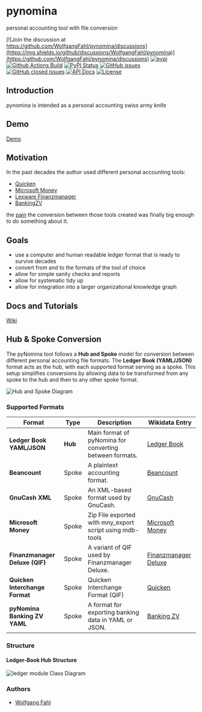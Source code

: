 # pynomina
personal accounting tool with file conversion

[![Join the discussion at https://github.com/WolfgangFahl/pynomina/discussions](https://img.shields.io/github/discussions/WolfgangFahl/pynomina)](https://github.com/WolfgangFahl/pynomina/discussions)
[![pypi](https://img.shields.io/pypi/pyversions/pynomina)](https://pypi.org/project/pynomina/)
[![Github Actions Build](https://github.com/WolfgangFahl/pynomina/actions/workflows/build.yml/badge.svg)](https://github.com/WolfgangFahl/pynomina/actions/workflows/build.yml)
[![PyPI Status](https://img.shields.io/pypi/v/pynomina.svg)](https://pypi.python.org/pypi/pynomina/)
[![GitHub issues](https://img.shields.io/github/issues/WolfgangFahl/pynomina.svg)](https://github.com/WolfgangFahl/pynomina/issues)
[![GitHub closed issues](https://img.shields.io/github/issues-closed/WolfgangFahl/pynomina.svg)](https://github.com/WolfgangFahl/pynomina/issues/?q=is%3Aissue+is%3Aclosed)
[![API Docs](https://img.shields.io/badge/API-Documentation-blue)](https://WolfgangFahl.github.io/pynomina/)
[![License](https://img.shields.io/github/license/WolfgangFahl/pynomina.svg)](https://www.apache.org/licenses/LICENSE-2.0)
## Introduction
pynomina is intended as a personal accounting swiss army knife

## Demo
[Demo](http://nomina.bitplan.com/)

## Motivation
In the past decades the author used different personal accounting tools:
* [Quicken](https://en.wikipedia.org/wiki/Quicken)
* [Microsoft Money](https://en.wikipedia.org/wiki/Microsoft_Money)
* [Lexware Finanzmanager](https://www.wikidata.org/wiki/Q1822341)
* [BankingZV](https://www.wikidata.org/wiki/Q130438296)

the [pain](https://wiki.bitplan.com/index.php/IT_Pain_Scale) the conversion between those tools created was finally big enough to do something about it.

## Goals
* use a computer and human readable ledger format that is ready to survive decades
* convert from and to the formats of the tool of choice
* allow for simple sanity checks and reports
* allow for systematic tidy up
* allow for integration into a larger organizational knowledge graph

## Docs and Tutorials
[Wiki](https://wiki.bitplan.com/index.php/pynomina)

## Hub & Spoke Conversion

The pyNomina tool follows a **Hub and Spoke** model for
conversion between different personal accounting file formats. The **Ledger Book (YAML/JSON)** format acts as the hub, with each supported format serving as a spoke.
This setup simplifies conversions by allowing data to be transformed from
any spoke to the hub and then to any other spoke format.

![Hub and Spoke Diagram](https://diagrams.bitplan.com/render/png/0xa0be5aae.png)

### Supported Formats

| Format                         | Type         | Description                                                | Wikidata Entry                                                      |
|--------------------------------|--------------|------------------------------------------------------------|---------------------------------------------------------------------|
| **Ledger Book YAML/JSON**      | **Hub**      | Main format of pyNomina for converting between formats.    | [Ledger Book](https://www.wikidata.org/wiki/Q281876)                |
| **Beancount**                  | Spoke        | A plaintext accounting format.                             | [Beancount](https://www.wikidata.org/wiki/Q130456404)               |
| **GnuCash XML**                | Spoke        | An XML-based format used by GnuCash.                       | [GnuCash](https://www.wikidata.org/wiki/Q130445392)                 |
| **Microsoft Money**            | Spoke        | Zip File exported with mny_export script using mdb-tools   | [Microsoft Money](https://www.wikidata.org/wiki/Q117428)            |
| **Finanzmanager Deluxe (QIF)** | Spoke        | A variant of QIF used by Finanzmanager Deluxe.             | [Finanzmanager Deluxe](https://www.wikidata.org/wiki/Q1822341)      |
| **Quicken Interchange Format** | Spoke        | Quicken Interchange Format (QIF)                           | [Quicken](https://www.wikidata.org/wiki/Q750657)                    |
| **pyNomina Banking ZV YAML**   | Spoke        | A format for exporting banking data in YAML or JSON.       | [Banking ZV](https://www.wikidata.org/wiki/Q130438296)              |


### Structure

#### Ledger-Book Hub Structure
![ledger module Class Diagram](https://diagrams.bitplan.com/render/png/0xfec2cab6.png)


### Authors
* [Wolfgang Fahl](http://www.bitplan.com/Wolfgang_Fahl)

